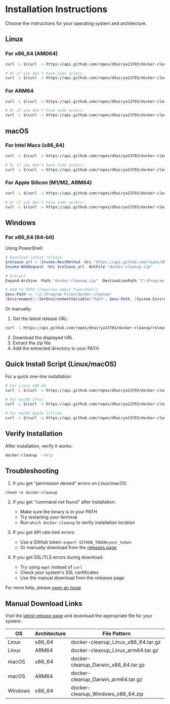 # Installation Instructions

Choose the instructions for your operating system and architecture.

## Linux

### For x86_64 (AMD64)
```bash
curl -L $(curl -s https://api.github.com/repos/dhairya13703/docker-cleanup/releases/latest | grep browser_download_url | grep Linux_x86_64 | cut -d '"' -f 4) | tar xz && sudo mv docker-cleanup /usr/local/bin/

# Or if you don't have sudo access:
curl -L $(curl -s https://api.github.com/repos/dhairya13703/docker-cleanup/releases/latest | grep browser_download_url | grep Linux_x86_64 | cut -d '"' -f 4) | tar xz && mkdir -p ~/bin && mv docker-cleanup ~/bin/
```

### For ARM64
```bash
curl -L $(curl -s https://api.github.com/repos/dhairya13703/docker-cleanup/releases/latest | grep browser_download_url | grep Linux_arm64 | cut -d '"' -f 4) | tar xz && sudo mv docker-cleanup /usr/local/bin/

# Or if you don't have sudo access:
curl -L $(curl -s https://api.github.com/repos/dhairya13703/docker-cleanup/releases/latest | grep browser_download_url | grep Linux_arm64 | cut -d '"' -f 4) | tar xz && mkdir -p ~/bin && mv docker-cleanup ~/bin/
```

## macOS

### For Intel Macs (x86_64)
```bash
curl -L $(curl -s https://api.github.com/repos/dhairya13703/docker-cleanup/releases/latest | grep browser_download_url | grep Darwin_x86_64 | cut -d '"' -f 4) | tar xz && sudo mv docker-cleanup /usr/local/bin/

# Or if you don't have sudo access:
curl -L $(curl -s https://api.github.com/repos/dhairya13703/docker-cleanup/releases/latest | grep browser_download_url | grep Darwin_x86_64 | cut -d '"' -f 4) | tar xz && mkdir -p ~/bin && mv docker-cleanup ~/bin/
```

### For Apple Silicon (M1/M2, ARM64)
```bash
curl -L $(curl -s https://api.github.com/repos/dhairya13703/docker-cleanup/releases/latest | grep browser_download_url | grep Darwin_arm64 | cut -d '"' -f 4) | tar xz && sudo mv docker-cleanup /usr/local/bin/

# Or if you don't have sudo access:
curl -L $(curl -s https://api.github.com/repos/dhairya13703/docker-cleanup/releases/latest | grep browser_download_url | grep Darwin_arm64 | cut -d '"' -f 4) | tar xz && mkdir -p ~/bin && mv docker-cleanup ~/bin/
```

## Windows

### For x86_64 (64-bit)

Using PowerShell:
```powershell
# Download latest release
$release_url = (Invoke-RestMethod -Uri "https://api.github.com/repos/dhairya13703/docker-cleanup/releases/latest").assets | Where-Object { $_.name -like "*Windows_x86_64.zip" } | Select-Object -ExpandProperty browser_download_url
Invoke-WebRequest -Uri $release_url -OutFile "docker-cleanup.zip"

# Extract
Expand-Archive -Path "docker-cleanup.zip" -DestinationPath "C:\Program Files\docker-cleanup"

# Add to PATH (requires admin PowerShell)
$env:Path += ";C:\Program Files\docker-cleanup"
[Environment]::SetEnvironmentVariable("Path", $env:Path, [System.EnvironmentVariableTarget]::Machine)
```

Or manually:
1. Get the latest release URL:
```bash
curl -s https://api.github.com/repos/dhairya13703/docker-cleanup/releases/latest | grep browser_download_url | grep Windows_x86_64.zip
```
2. Download the displayed URL
3. Extract the zip file
4. Add the extracted directory to your PATH

## Quick Install Script (Linux/macOS)

For a quick one-line installation:
```bash
# For Linux x86_64
curl -L $(curl -s https://api.github.com/repos/dhairya13703/docker-cleanup/releases/latest | grep browser_download_url | grep Linux_x86_64 | cut -d '"' -f 4) | tar xz && sudo mv docker-cleanup /usr/local/bin/

# For macOS Intel
curl -L $(curl -s https://api.github.com/repos/dhairya13703/docker-cleanup/releases/latest | grep browser_download_url | grep Darwin_x86_64 | cut -d '"' -f 4) | tar xz && sudo mv docker-cleanup /usr/local/bin/

# For macOS Apple Silicon
curl -L $(curl -s https://api.github.com/repos/dhairya13703/docker-cleanup/releases/latest | grep browser_download_url | grep Darwin_arm64 | cut -d '"' -f 4) | tar xz && sudo mv docker-cleanup /usr/local/bin/
```

## Verify Installation

After installation, verify it works:
```bash
docker-cleanup --help
```

## Troubleshooting

1. If you get "permission denied" errors on Linux/macOS:
```bash
chmod +x docker-cleanup
```

2. If you get "command not found" after installation:
   - Make sure the binary is in your PATH
   - Try restarting your terminal
   - Run `which docker-cleanup` to verify installation location

3. If you get API rate limit errors:
   - Use a GitHub token: `export GITHUB_TOKEN=your_token`
   - Or manually download from the [releases page](../../releases/latest)

4. If you get SSL/TLS errors during download:
   - Try using `wget` instead of `curl`
   - Check your system's SSL certificates
   - Use the manual download from the releases page

For more help, please [open an issue](../../issues)

## Manual Download Links

Visit the [latest release page](../../releases/latest) and download the appropriate file for your system:

| OS      | Architecture | File Pattern |
|---------|-------------|--------------|
| Linux   | x86_64      | docker-cleanup_Linux_x86_64.tar.gz |
| Linux   | ARM64       | docker-cleanup_Linux_arm64.tar.gz |
| macOS   | x86_64      | docker-cleanup_Darwin_x86_64.tar.gz |
| macOS   | ARM64       | docker-cleanup_Darwin_arm64.tar.gz |
| Windows | x86_64      | docker-cleanup_Windows_x86_64.zip |